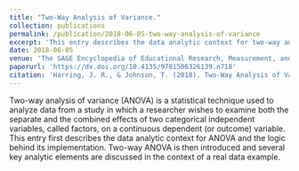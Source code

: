 ```yaml
---
title: "Two-Way Analysis of Variance."
collection: publications
permalink: /publication/2018-06-05-two-way-analysis-of-variance
excerpt: 'This entry describes the data analytic context for two-way analysis of variance (ANOVA) and the logic behind its implementation.'
date: 2018-06-05
venue: 'The SAGE Encyclopedia of Educational Research, Measurement, and Evaluation'
paperurl: 'https://dx.doi.org/10.4135/9781506326139.n718'
citation: 'Harring, J. R., & Johnson, T. (2018). Two-Way Analysis of Variance. In B. B. Frey (Ed.) <i>The SAGE Encyclopedia of Educational Research, Measurement, and Evaluation</i> (1734-1737). Thousand Oaks: SAGE Publications, Inc.'
---
```

Two-way analysis of variance (ANOVA) is a statistical technique used to analyze data from a study in which a researcher wishes to examine both the separate and the combined effects of two categorical independent variables, called factors, on a continuous dependent (or
outcome) variable. This entry first describes the data analytic context for ANOVA and the logic behind its implementation. Two-way ANOVA is then introduced and several key analytic elements are discussed in the context of a real data example.
